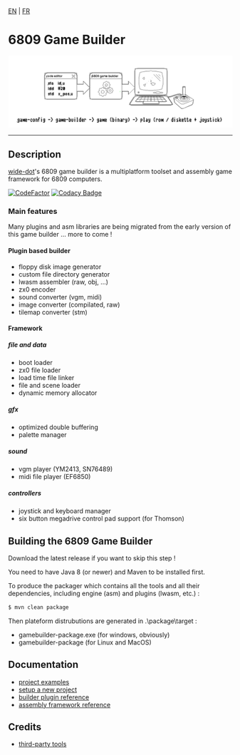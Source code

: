 [EN](/docs/lang/en/readme.md) | [FR](/docs/lang/fr/readme.md)

# 6809 Game Builder
![](/docs/assets/images/banner.png)

---

## Description
[wide-dot](https://www.wide-dot.com)'s 6809 game builder is a multiplatform toolset and assembly game framework for 6809 computers.

[![CodeFactor](https://www.codefactor.io/repository/github/wide-dot/6809-game-builder/badge?s=8289592f61057a9492abfadaf23c94fe1bb4e60b)](https://www.codefactor.io/repository/github/wide-dot/6809-game-builder) [![Codacy Badge](https://app.codacy.com/project/badge/Grade/e77ba840d36c43bf8c4e839bac1bde06)](https://www.codacy.com/gh/wide-dot/6809-game-builder/dashboard?utm_source=github.com&amp;utm_medium=referral&amp;utm_content=wide-dot/6809-game-builder&amp;utm_campaign=Badge_Grade)

### Main features
Many plugins and asm libraries are being migrated from the early version of this game builder ... more to come !

#### Plugin based builder
- floppy disk image generator
- custom file directory generator
- lwasm assembler (raw, obj, ...)
- zx0 encoder
- sound converter (vgm, midi)
- image converter (compilated, raw)
- tilemap converter (stm)

#### Framework
##### file and data
- boot loader
- zx0 file loader
- load time file linker
- file and scene loader
- dynamic memory allocator
##### gfx
- optimized double buffering
- palette manager
##### sound
- vgm player (YM2413, SN76489)
- midi file player (EF6850)
##### controllers
- joystick and keyboard manager
- six button megadrive control pad support (for Thomson)



## Building the 6809 Game Builder

Download the latest release if you want to skip this step !

You need to have Java 8 (or newer) and Maven to be installed first.

To produce the packager which contains all the tools and all their dependencies, including engine (asm) and plugins (lwasm, etc.) :

```bash
$ mvn clean package
```

Then plateform distrubutions are generated in .\package\target :

- gamebuilder-package.exe (for windows, obviously)
- gamebuilder-package (for Linux and MacOS)

## Documentation

- [project examples]()
- [setup a new project]()
- [builder plugin reference]()
- [assembly framework reference]()

## Credits
- [third-party tools](docs/lang/en/credits.md)
